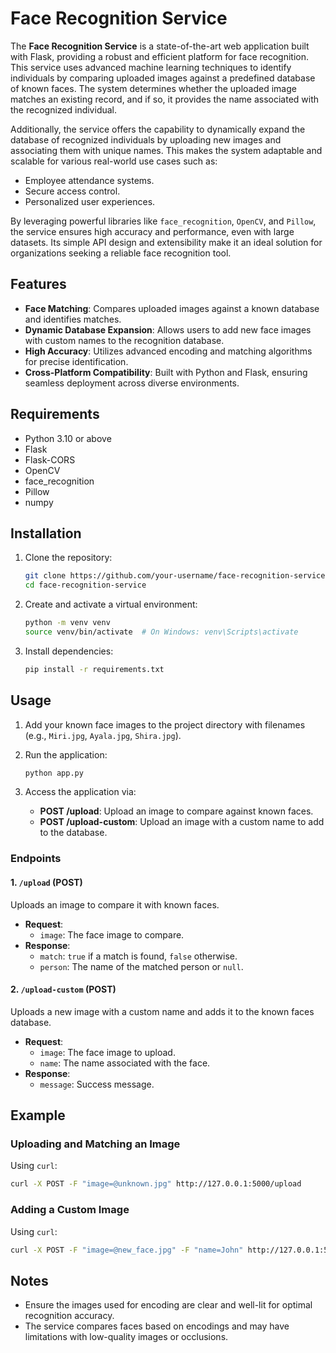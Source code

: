
# Face Recognition Service

The **Face Recognition Service** is a state-of-the-art web application built with Flask, providing a robust and efficient platform for face recognition. This service uses advanced machine learning techniques to identify individuals by comparing uploaded images against a predefined database of known faces. The system determines whether the uploaded image matches an existing record, and if so, it provides the name associated with the recognized individual.

Additionally, the service offers the capability to dynamically expand the database of recognized individuals by uploading new images and associating them with unique names. This makes the system adaptable and scalable for various real-world use cases such as:
- Employee attendance systems.
- Secure access control.
- Personalized user experiences.

By leveraging powerful libraries like `face_recognition`, `OpenCV`, and `Pillow`, the service ensures high accuracy and performance, even with large datasets. Its simple API design and extensibility make it an ideal solution for organizations seeking a reliable face recognition tool.

## Features
- **Face Matching**: Compares uploaded images against a known database and identifies matches.
- **Dynamic Database Expansion**: Allows users to add new face images with custom names to the recognition database.
- **High Accuracy**: Utilizes advanced encoding and matching algorithms for precise identification.
- **Cross-Platform Compatibility**: Built with Python and Flask, ensuring seamless deployment across diverse environments.

## Requirements
- Python 3.10 or above
- Flask
- Flask-CORS
- OpenCV
- face_recognition
- Pillow
- numpy

## Installation
1. Clone the repository:
   ```bash
   git clone https://github.com/your-username/face-recognition-service.git
   cd face-recognition-service
   ```

2. Create and activate a virtual environment:
   ```bash
   python -m venv venv
   source venv/bin/activate  # On Windows: venv\Scripts\activate
   ```

3. Install dependencies:
   ```bash
   pip install -r requirements.txt
   ```

## Usage
1. Add your known face images to the project directory with filenames (e.g., `Miri.jpg`, `Ayala.jpg`, `Shira.jpg`).

2. Run the application:
   ```bash
   python app.py
   ```

3. Access the application via:
   - **POST /upload**: Upload an image to compare against known faces.
   - **POST /upload-custom**: Upload an image with a custom name to add to the database.

### Endpoints
#### 1. `/upload` (POST)
Uploads an image to compare it with known faces.

- **Request**:
  - `image`: The face image to compare.
- **Response**:
  - `match`: `true` if a match is found, `false` otherwise.
  - `person`: The name of the matched person or `null`.

#### 2. `/upload-custom` (POST)
Uploads a new image with a custom name and adds it to the known faces database.

- **Request**:
  - `image`: The face image to upload.
  - `name`: The name associated with the face.
- **Response**:
  - `message`: Success message.

## Example
### Uploading and Matching an Image
Using `curl`:
```bash
curl -X POST -F "image=@unknown.jpg" http://127.0.0.1:5000/upload
```

### Adding a Custom Image
Using `curl`:
```bash
curl -X POST -F "image=@new_face.jpg" -F "name=John" http://127.0.0.1:5000/upload-custom
```

## Notes
- Ensure the images used for encoding are clear and well-lit for optimal recognition accuracy.
- The service compares faces based on encodings and may have limitations with low-quality images or occlusions.
